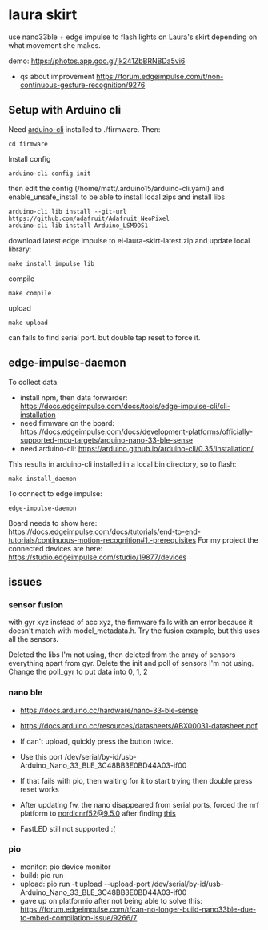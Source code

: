 # laura skirt

use nano33ble + edge impulse to flash lights on Laura's skirt depending on what movement she makes.

demo: https://photos.app.goo.gl/jk241ZbBRNBDa5vi6

* qs about improvement https://forum.edgeimpulse.com/t/non-continuous-gesture-recognition/9276

## Setup with Arduino cli

Need [arduino-cli](https://arduino.github.io/arduino-cli/0.35/installation/) installed to ./firmware. Then:

    cd firmware

Install config

    arduino-cli config init 

then edit the config (/home/matt/.arduino15/arduino-cli.yaml) and enable_unsafe_install to be able to install local zips
and install libs

    arduino-cli lib install --git-url https://github.com/adafruit/Adafruit_NeoPixel
    arduino-cli lib install Arduino_LSM9DS1

download latest edge impulse to ei-laura-skirt-latest.zip
and update local library:

    make install_impulse_lib

compile

    make compile

upload

    make upload

can fails to find serial port. but double tap reset to force it.

## edge-impulse-daemon

To collect data.

* install npm, then data forwarder: https://docs.edgeimpulse.com/docs/tools/edge-impulse-cli/cli-installation
* need firmware on the board: https://docs.edgeimpulse.com/docs/development-platforms/officially-supported-mcu-targets/arduino-nano-33-ble-sense
* need arduino-cli: https://arduino.github.io/arduino-cli/0.35/installation/

This results in arduino-cli installed in a local bin directory, so to flash:

    make install_daemon

To connect to edge impulse:

    edge-impulse-daemon

Board needs to show here: https://docs.edgeimpulse.com/docs/tutorials/end-to-end-tutorials/continuous-motion-recognition#1.-prerequisites
For my project the connected devices are here: https://studio.edgeimpulse.com/studio/19877/devices

## issues

### sensor fusion

with gyr xyz instead of acc xyz, the firmware fails with an error because it doesn't match with model_metadata.h. Try the fusion example, but this uses all the sensors.

Deleted the libs I'm not using, then deleted from the array of sensors everything apart from gyr.
Delete the init and poll of sensors I'm not using.
Change the poll_gyr to put data into 0, 1, 2

### nano ble 

* https://docs.arduino.cc/hardware/nano-33-ble-sense
* https://docs.arduino.cc/resources/datasheets/ABX00031-datasheet.pdf

* If can't upload, quickly press the button twice.
* Use this port /dev/serial/by-id/usb-Arduino_Nano_33_BLE_3C48BB3E0BD44A03-if00
* If that fails with pio, then waiting for it to start trying then double press reset works
* After updating fw, the nano disappeared from serial ports, forced the nrf platform to nordicnrf52@9.5.0 after finding [this](https://community.platformio.org/t/nano33ble-device-serial-port-hangs-after-upload-attempt-using-clion-platformio-on-m2-mac/33508/3)
* FastLED still not supported :(

### pio

* monitor: pio device monitor
* build: pio run
* upload: pio run -t upload --upload-port /dev/serial/by-id/usb-Arduino_Nano_33_BLE_3C48BB3E0BD44A03-if00
* gave up on platformio after not being able to solve this: https://forum.edgeimpulse.com/t/can-no-longer-build-nano33ble-due-to-mbed-compilation-issue/9266/7
